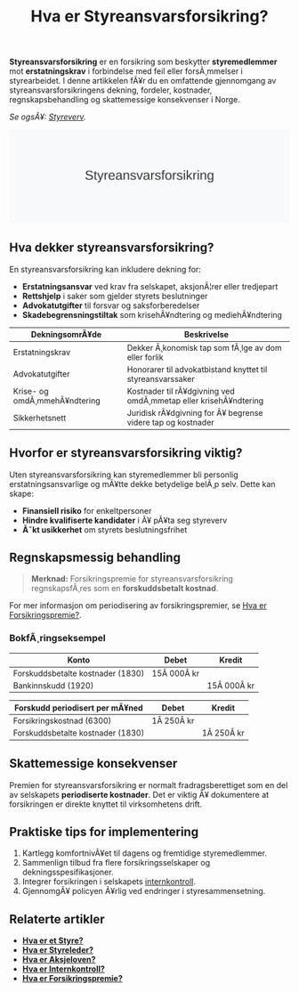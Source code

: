 ﻿---
title: "Hva er Styreansvarsforsikring?"
meta_title: "Hva er Styreansvarsforsikring?"
meta_description: '**Styreansvarsforsikring** er en forsikring som beskytter **styremedlemmer** mot **erstatningskrav** i forbindelse med feil eller forsÃ¸mmelser i styrearbeidet....'
slug: styreansvarsforsikring
type: blog
layout: pages/single
---

**Styreansvarsforsikring** er en forsikring som beskytter **styremedlemmer** mot **erstatningskrav** i forbindelse med feil eller forsÃ¸mmelser i styrearbeidet. I denne artikkelen fÃ¥r du en omfattende gjennomgang av styreansvarsforsikringens dekning, fordeler, kostnader, regnskapsbehandling og skattemessige konsekvenser i Norge.

*Se ogsÃ¥: [Styreverv](/blogs/regnskap/styreverv "Styreverv: Roller, Ansvar og Fordeler ved Styreverv i Norske Selskaper").*

![Illustrasjon av Styreansvarsforsikring](styreansvarsforsikring-image.svg)

## Hva dekker styreansvarsforsikring?

En styreansvarsforsikring kan inkludere dekning for:

* **Erstatningsansvar** ved krav fra selskapet, aksjonÃ¦rer eller tredjepart
* **Rettshjelp** i saker som gjelder styrets beslutninger
* **Advokatutgifter** til forsvar og saksforberedelser
* **Skadebegrensningstiltak** som krisehÃ¥ndtering og mediehÃ¥ndtering

| DekningsomrÃ¥de           | Beskrivelse                                                            |
|--------------------------|------------------------------------------------------------------------|
| Erstatningskrav          | Dekker Ã¸konomisk tap som fÃ¸lge av dom eller forlik                      |
| Advokatutgifter          | Honorarer til advokatbistand knyttet til styreansvarssaker             |
| Krise- og omdÃ¸mmehÃ¥ndtering | Kostnader til rÃ¥dgivning ved omdÃ¸mmetap eller krisehÃ¥ndtering       |
| Sikkerhetsnett           | Juridisk rÃ¥dgivning for Ã¥ begrense videre tap og kostnader             |

## Hvorfor er styreansvarsforsikring viktig?

Uten styreansvarsforsikring kan styremedlemmer bli personlig erstatningsansvarlige og mÃ¥tte dekke betydelige belÃ¸p selv. Dette kan skape:

* **Finansiell risiko** for enkeltpersoner
* **Hindre kvalifiserte kandidater** i Ã¥ pÃ¥ta seg styreverv
* **Ã˜kt usikkerhet** om styrets beslutningsfrihet

## Regnskapsmessig behandling

> **Merknad:** Forsikringspremie for styreansvarsforsikring regnskapsfÃ¸res som en **forskuddsbetalt kostnad**.

For mer informasjon om periodisering av forsikringspremier, se [Hva er Forsikringspremie?](/blogs/regnskap/forsikringspremie "Hva er Forsikringspremie? En komplett guide").

### BokfÃ¸ringseksempel

| Konto                            | Debet      | Kredit     |
|----------------------------------|------------|------------|
| Forskuddsbetalte kostnader (1830) | 15Â 000Â kr  |            |
| Bankinnskudd (1920)              |            | 15Â 000Â kr  |

| Forskudd periodisert per mÃ¥ned   | Debet      | Kredit     |
|----------------------------------|------------|------------|
| Forsikringskostnad (6300)        | 1Â 250Â kr   |            |
| Forskuddsbetalte kostnader (1830) |            | 1Â 250Â kr   |

## Skattemessige konsekvenser

Premien for styreansvarsforsikring er normalt fradragsberettiget som en del av selskapets **periodiserte kostnader**. Det er viktig Ã¥ dokumentere at forsikringen er direkte knyttet til virksomhetens drift.

## Praktiske tips for implementering

1. Kartlegg komfortnivÃ¥et til dagens og fremtidige styremedlemmer.
2. Sammenlign tilbud fra flere forsikringsselskaper og dekningsspesifikasjoner.
3. Integrer forsikringen i selskapets [internkontroll](/blogs/regnskap/hva-er-internkontroll "Hva er Internkontroll? Systemer for Risikoforvaltning og Compliance").
4. GjennomgÃ¥ policyen Ã¥rlig ved endringer i styresammensetning.

## Relaterte artikler

* **[Hva er et Styre?](/blogs/regnskap/hva-er-styre "Hva er et Styre? Ansvar og Oppgaver i Aksjeselskap")**
* **[Hva er Styreleder?](/blogs/regnskap/styreleder "Hva er Styreleder? Styrets Lederrolle i Norske Aksjeselskaper")**
* **[Hva er Aksjeloven?](/blogs/regnskap/hva-er-aksjeloven "Hva er Aksjeloven? Regler for Aksjeselskaper i Norge")**
* **[Hva er Internkontroll?](/blogs/regnskap/hva-er-internkontroll "Hva er Internkontroll? Systemer for Risikoforvaltning og Compliance")**
* **[Hva er Forsikringspremie?](/blogs/regnskap/forsikringspremie "Hva er Forsikringspremie? En komplett guide")**





